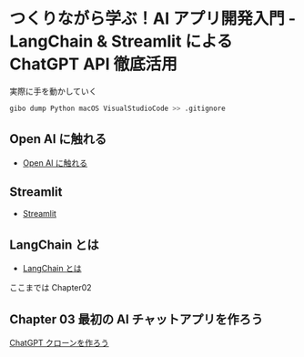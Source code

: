 # つくりながら学ぶ！AI アプリ開発入門 - LangChain & Streamlit による ChatGPT API 徹底活用

実際に手を動かしていく

```sh
gibo dump Python macOS VisualStudioCode >> .gitignore
```

## Open AI に触れる

- [Open AI に触れる](./blog/Chapter02/touch-open-ai.md)

## Streamlit

- [Streamlit](./blog/Chapter02/about-streamlit.md)

## LangChain とは

- [LangChain とは](./blog/Chapter02/about-langchain.md)

ここまでは Chapter02

## Chapter 03 最初の AI チャットアプリを作ろう

[ChatGPT クローンを作ろう](./blog/Chapter03/chapter03-1.md)
